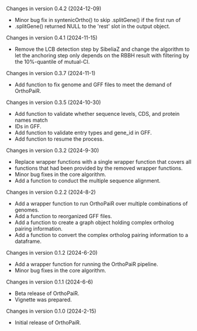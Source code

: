 Changes in version 0.4.2 (2024-12-09)
+ Minor bug fix in syntenicOrtho() to skip .splitGene() if the first run of 
+ .splitGene() returned NULL to the 'rest' slot in the output object.

Changes in version 0.4.1 (2024-11-15)
+ Remove the LCB detection step by SibeliaZ and change the algorithm to let the anchoring step only depends on the RBBH result with filtering by the 10%-quantile of mutual-CI.

Changes in version 0.3.7 (2024-11-1)
+ Add function to fix genome and GFF files to meet the demand of OrthoPaiR.

Changes in version 0.3.5 (2024-10-30)
+ Add function to validate whether sequence levels, CDS, and protein names match
+ IDs in GFF.
+ Add function to validate entry types and gene_id in GFF.
+ Add function to resume the process.

Changes in version 0.3.2 (2024-9-30)
+ Replace wrapper functions with a single wrapper function that covers all 
+ functions that had been provided by the removed wrapper functions.
+ Minor bug fixes in the core algorithm.
+ Add a function to conduct the multiple sequence alignment.

Changes in version 0.2.2 (2024-8-2)
+ Add a wrapper function to run OrthoPaiR over multiple combinations of genomes.
+ Add a function to reorganized GFF files.
+ Add a function to create a graph object holding complex ortholog pairing information.
+ Add a function to convert the complex ortholog pairing information to a dataframe.

Changes in version 0.1.2 (2024-6-20)
+ Add a wrapper function for running the OrthoPaiR pipeline.
+ Minor bug fixes in the core algorithm.

Changes in version 0.1.1 (2024-6-6)
+ Beta release of OrthoPaiR.
+ Vignette was prepared.

Changes in version 0.1.0 (2024-2-15)
+ Initial release of OrthoPaiR.